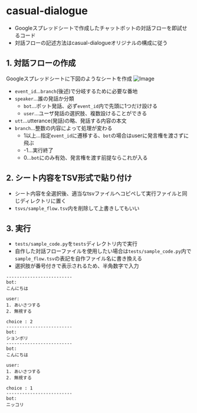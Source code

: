 # casual-dialogue
- Googleスプレッドシートで作成したチャットボットの対話フローを即試せるコード
- 対話フローの記述方法はcasual-dialogueオリジナルの構成に従う

## 1. 対話フローの作成
Googleスプレッドシートに下図のようなシートを作成
![Image](https://github.com/user-attachments/assets/86c98689-9832-4444-a573-866fef547680)
- `event_id`...`branch`(後述)で分岐するために必要な番地
- `speaker`...誰の発話か分類
  - `bot`...ボット発話、必ず`event_id`内で先頭に1つだけ設ける
  - `user`...ユーザ発話の選択肢、複数設けることができる
- `utt`...utterance(発話)の略、発話する内容の本文
- `branch`...整数の内容によって処理が変わる
  - 1以上...指定`event_id`に遷移する、`bot`の場合はuserに発言権を渡さずに飛ぶ
  - -1...実行終了
  - 0...`bot`にのみ有効、発言権を渡す前提ならこれが入る

## 2. シート内容をTSV形式で貼り付け
- シート内容を全選択後、適当なtsvファイルへコピペして実行ファイルと同じディレクトリに置く
- `tsvs/sample_flow.tsv`内を削除して上書きしてもいい
## 3. 実行
- `tests/sample_code.py`を`tests`ディレクトリ内で実行
- 自作した対話フローファイルを使用したい場合は`tests/sample_code.py`内で`sample_flow.tsv`の表記を自作ファイル名に書き換える
- 選択肢が番号付きで表示されるため、半角数字で入力
```
-------------------------
bot:
こんにちは

user:
1. あいさつする
2. 無視する

choice : 2
-------------------------
bot:
ションボリ
-------------------------
bot:
こんにちは

user:
1. あいさつする
2. 無視する

choice : 1
-------------------------
bot:
ニッコリ
```
